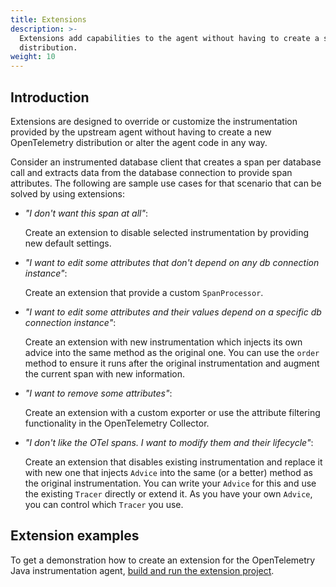 ```yaml
---
title: Extensions
description: >-
  Extensions add capabilities to the agent without having to create a separate
  distribution.
weight: 10
---
```


## Introduction

Extensions are designed to override or customize the instrumentation provided by
the upstream agent without having to create a new OpenTelemetry distribution or
alter the agent code in any way.

Consider an instrumented database client that creates a span per database call
and extracts data from the database connection to provide span attributes. The
following are sample use cases for that scenario that can be solved by using
extensions:

- _"I don't want this span at all"_:

  Create an extension to disable selected instrumentation by providing new
  default settings.

- _"I want to edit some attributes that don't depend on any db connection
  instance"_:

  Create an extension that provide a custom `SpanProcessor`.

- _"I want to edit some attributes and their values depend on a specific db
  connection instance"_:

  Create an extension with new instrumentation which injects its own advice into
  the same method as the original one. You can use the `order` method to ensure
  it runs after the original instrumentation and augment the current span with
  new information.

- _"I want to remove some attributes"_:

  Create an extension with a custom exporter or use the attribute filtering
  functionality in the OpenTelemetry Collector.

- _"I don't like the OTel spans. I want to modify them and their lifecycle"_:

  Create an extension that disables existing instrumentation and replace it with
  new one that injects `Advice` into the same (or a better) method as the
  original instrumentation. You can write your `Advice` for this and use the
  existing `Tracer` directly or extend it. As you have your own `Advice`, you
  can control which `Tracer` you use.

## Extension examples

To get a demonstration how to create an extension for the OpenTelemetry Java
instrumentation agent,
[build and run the extension project](https://github.com/open-telemetry/opentelemetry-java-instrumentation/tree/main/examples/extension).
